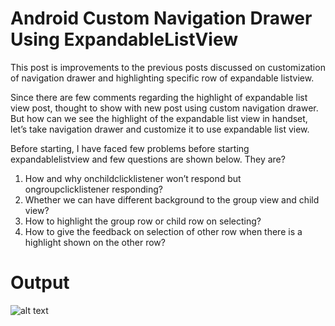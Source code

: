 # Android Custom Navigation Drawer Using ExpandableListView

This post is improvements to the previous posts discussed on customization of navigation drawer and highlighting specific row of expandable listview.

Since there are few comments regarding the highlight of expandable list view post, thought to show with new post using custom navigation drawer. But how can we see the highlight of the expandable list view in handset, let’s take navigation drawer and customize it to use expandable list view.

Before starting, I have faced few problems before starting expandablelistview and few questions are shown below. They are?
1.   How and why onchildclicklistener won’t respond but ongroupclicklistener responding?
2.   Whether we can have different background to the group view and child view?
3.   How to highlight the group row or child row on selecting?
4.   How to give the feedback on selection of other row when there is a highlight shown on the other row?

# Output

![alt text](https://github.com/dvinfosys/Android-Custom-Navigation-Drawer-Using-ExpandableListView/blob/master/SrceenShort/screenshot-2018-05-14_11.08.21.271.png)

